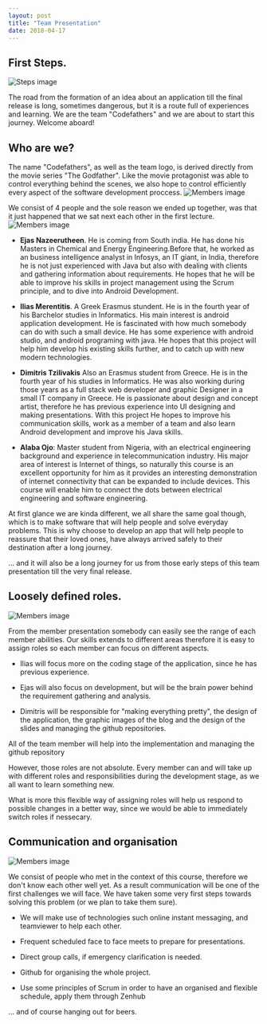 ```yaml
---
layout: post
title: "Team Presentation"
date: 2018-04-17
---
```

## First Steps.
![Steps image]({{site.baseurl}}/images/steps.png "Steps towards the first stable release")

The road from the formation of  an idea about an application till the final release is long, sometimes dangerous, but it is a route full of experiences and learning. We are the team "Codefathers" and we are about to start this journey. Welcome aboard!

## Who are we?

The name "Codefathers", as well as the team logo, is derived directly from the movie series "The Godfather". Like the  movie protagonist was able to control everything behind the scenes, we also hope to control efficiently every aspect of the software development proccess.
![Members image]({{site.baseurl}}/images/Codefathers.png "Our members profile")


We consist of 4 people and the sole reason we ended up together, was that it just happened that we sat next each other in the first lecture.
![Members image]({{site.baseurl}}/images/members.png "Our members profile")

* **Ejas Nazeerutheen**. He is coming from South india. He has done his Masters in Chemical and Energy Engineering.Before that, he worked as an business intelligence analyst in Infosys, an IT giant, in India, therefore he is not just experienced with Java but also with dealing with clients and gathering information about requirements. He hopes that he will be able to improve his skills in project management using the Scrum principle, and to dive into Android Development.

* **Ilias Merentitis**. A Greek Erasmus stundent. He is in the fourth year of his Barchelor studies in Informatics. His main interest is android application development. He is fascinated with how much somebody can do with such a small device. He has some experience with android studio, and android programing with java. He hopes that this project will help him develop his existing skills further, and to catch up with new modern technologies.

* **Dimitris Tzilivakis** Also an Erasmus student from Greece. He is in the fourth year of his studies in Informatics. He was also working during those years as a full stack web developer and graphic Designer in a small IT company in Greece. He is passionate about design and concept artist, therefore he has previous experience into UI designing and making presentations. With this project  He hopes to improve his communication skills, work as a member of a team and  also learn Android development and improve his Java skills.

* **Alaba Ojo**: Master student from Nigeria, with an electrical engineering background and experience in telecommunication industry. His major area of interest is Internet of things, so naturally this course is an excellent opportunity for him as it provides an interesting demonstration of internet connectivity that can be expanded to include devices. This course will enable him to connect the dots between electrical engineering and software engineering.
 
 At first glance we are kinda different, we all share the same goal though, which is to make software that will help people and solve everyday problems. This is why choose to develop an  app that will help people to reassure that their loved ones, have always arrived safely to their destination after a long journey.

... and it will also be a long journey for us from those early steps of this team presentation till the very final release.

## Loosely defined roles.
![Members image]({{site.baseurl}}/images/roles.png "Our members profile")

From the member presentation somebody can easily see the range of each member abilities. Our skills extends to different areas therefore it is easy to assign roles so each member can focus on different aspects.

* Ilias will focus more on the coding stage of the application, since he has previous experience. 

* Ejas will also focus on development, but will be the brain power behind the requirement gathering and analysis.

* Dimitris will be responsible for "making everything pretty", the design of the application, the graphic images of the blog and the design of the slides and managing the github repositories.

All of the team member will help into the implementation and managing the github repository

However, those roles are not absolute. Every member can and will take up with different roles and responsibilities during the development stage, as we all want to learn something new.

What is more this flexible way of assigning roles will help us respond to possible changes in a better way, since we would be able to immediately switch roles if nessecary. 

## Communication and organisation 
![Members image]({{site.baseurl}}/images/communication.png "Our members profile")

We consist of people who met in the context of this course, therefore we don't know each other well yet. As a result communication will be one of the first challenges we will face. We have taken some very first steps towards solving this problem (or we plan to take them sure).

* We will make use of technologies such online instant messaging, and teamviewer to help each other.

* Frequent scheduled face to face meets to prepare for presentations.

* Direct group calls, if emergency clarification is needed. 

* Github for organising the whole project.

* Use some principles of Scrum in order to have an organised and flexible schedule, apply them through Zenhub 


... and of course hanging out for beers.









